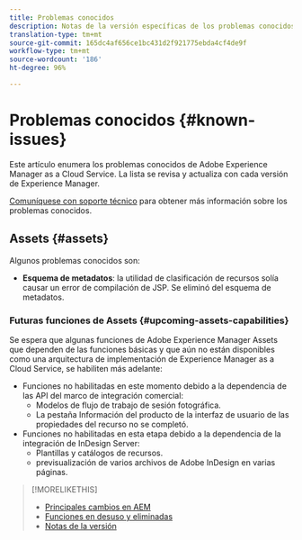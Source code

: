```yaml
---
title: Problemas conocidos
description: Notas de la versión específicas de los problemas conocidos con Adobe Experience Manager as a Cloud Service.
translation-type: tm+mt
source-git-commit: 165dc4af656ce1bc431d2f921775ebda4cf4de9f
workflow-type: tm+mt
source-wordcount: '186'
ht-degree: 96%

---
```



# Problemas conocidos {#known-issues}

Este artículo enumera los problemas conocidos de Adobe Experience Manager as a Cloud Service. La lista se revisa y actualiza con cada versión de Experience Manager.

[Comuníquese con soporte técnico](https://helpx.adobe.com/support/experience-manager.html) para obtener más información sobre los problemas conocidos.

<!-- 
## Platform {#platform}

## Sites {#sites}
-->

## Assets {#assets}

<!-- Jira label: assets-cloud-known-issues -->

Algunos problemas conocidos son:

* **Esquema de metadatos**: la utilidad de clasificación de recursos solía causar un error de compilación de JSP. Se eliminó del esquema de metadatos. <!-- CQ-4282865, CQ-4284633 -->

### Futuras funciones de Assets {#upcoming-assets-capabilities}

Se espera que algunas funciones de Adobe Experience Manager Assets que dependen de las funciones básicas y que aún no están disponibles como una arquitectura de implementación de Experience Manager as a Cloud Service, se habiliten más adelante:

* Funciones no habilitadas en este momento debido a la dependencia de las API del marco de integración comercial:
   * Modelos de flujo de trabajo de sesión fotográfica.
   * La pestaña Información del producto de la interfaz de usuario de las propiedades del recurso no se completó.
* Funciones no habilitadas en esta etapa debido a la dependencia de la integración de InDesign Server:
   * Plantillas y catálogos de recursos.
   * previsualización de varios archivos de Adobe InDesign en varias páginas.

>[!MORELIKETHIS]
>
>* [Principales cambios en AEM](aem-cloud-changes.md)
>* [Funciones en desuso y eliminadas](deprecated-removed-features.md)
>* [Notas de la versión](home.md)

